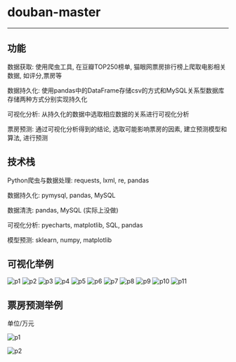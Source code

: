 # douban-master
---
## 功能

数据获取: 使用爬虫工具, 在豆瓣TOP250榜单, 猫眼网票房排行榜上爬取电影相关数据, 如评分,票房等

数据持久化: 使用pandas中的DataFrame存储csv的方式和MySQL关系型数据库存储两种方式分别实现持久化

可视化分析: 从持久化的数据中选取相应数据的关系进行可视化分析

票房预测: 通过可视化分析得到的结论, 选取可能影响票房的因素, 建立预测模型和算法, 进行预测

## 技术栈

Python爬虫与数据处理: requests,  lxml,  re,  pandas  

数据持久化: pymysql,  pandas,  MySQL   

数据清洗: pandas,  MySQL (实际上没做)

可视化分析: pyecharts,  matplotlib, SQL,  pandas

模型预测: sklearn,  numpy,  matplotlib


## 可视化举例
![p1](./result/p%20(1).png)
![p2](./result/p%20(2).png)
![p3](./result/p%20(3).png)
![p4](./result/p%20(4).png)
![p5](./result/p%20(5).png)
![p6](./result/p%20(6).png)
![p7](./result/p%20(7).png)
![p8](./result/p%20(8).png)
![p9](./result/p%20(9).png)
![p10](./result/p%20(10).png)
![p11](./result/p%20(11).png)



## 票房预测举例
单位/万元

![p1](./result/预测1.png)

![p2](./result/预测2.png)









